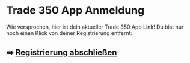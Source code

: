 # Trade 350 App Anmeldung

Wie versprochen, hier ist dein aktueller  Trade 350 App  Link!
Du bist nur noch einen Klick von deiner Registrierung entfernt:

## ➡️ [Registrierung abschließen](https://da.gd/NeE8Pe)